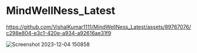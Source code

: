 # MindWellNess_Latest



https://github.com/VishalKumar1111/MindWellNess_Latest/assets/89767076/c298e804-e3c1-420e-a934-a92616ae31f9

![Screenshot 2023-12-04 150858](https://github.com/VishalKumar1111/MindWellNess_Latest/assets/89767076/0837b4ef-4c87-4205-927b-e75932f59b57)
